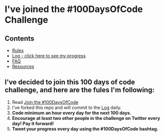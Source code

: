 # I've joined the #100DaysOfCode Challenge

## Contents

* [Rules](rules.md)
* [Log - click here to see my progress](log.md)
* [FAQ](FAQ.md)
* [Resources](resources.md)

## I've decided to join this 100 days of code challenge, and here are the fules I'm following:

1.  Read [Join the #100DaysOfCode](https://medium.freecodecamp.com/join-the-100daysofcode-556ddb4579e4)
2.  I've forked this repo and will commit to the [Log](log.md) daily.
3.  **Code minimum an hour every day for the next 100 days.**
4.  **Encourage at least two other people in the challenge on Twitter every day! Pay it forward!**
5.  **Tweet your progress every day using the #100DaysOfCode hashtag.**

